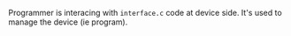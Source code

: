 Programmer is interacing with `interface.c` code at device side. It's used to manage the device (ie program).
